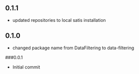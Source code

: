 ## 0.1.1

 - updated repositories to local satis installation

## 0.1.0

 - changed package name from DataFiltering to data-filtering

###0.0.1

- Initial commit